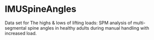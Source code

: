# IMUSpineAngles
Data set for The highs &amp; lows of lifting loads: SPM analysis of multi-segmental spine angles in healthy adults during manual handling with increased load.
